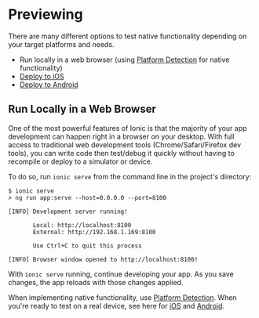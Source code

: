 ---
---

# Previewing

There are many different options to test native functionality depending on your target platforms and needs.

* Run locally in a web browser (using [Platform Detection](/docs/core-concepts/cross-platform) for native functionality)
* [Deploy to iOS](/docs/developing/ios)
* [Deploy to Android](/docs/developing/android)

## Run Locally in a Web Browser

One of the most powerful features of Ionic is that the majority of your app development can happen right in a browser on your desktop. With full access to traditional web development tools (Chrome/Safari/Firefox dev tools), you can write code then test/debug it quickly without having to recompile or deploy to a simulator or device.

To do so, run `ionic serve` from the command line in the project's directory:

```shell-session
$ ionic serve
> ng run app:serve --host=0.0.0.0 --port=8100

[INFO] Development server running!

       Local: http://localhost:8100
       External: http://192.168.1.169:8100

       Use Ctrl+C to quit this process

[INFO] Browser window opened to http://localhost:8100!
```

With `ionic serve` running, continue developing your app. As you save changes, the app reloads with those changes applied.

When implementing native functionality, use [Platform Detection](/docs/core-concepts/cross-platform).
When you're ready to test on a real device, see here for [iOS](/docs/developing/ios) and [Android](/docs/developing/android).
